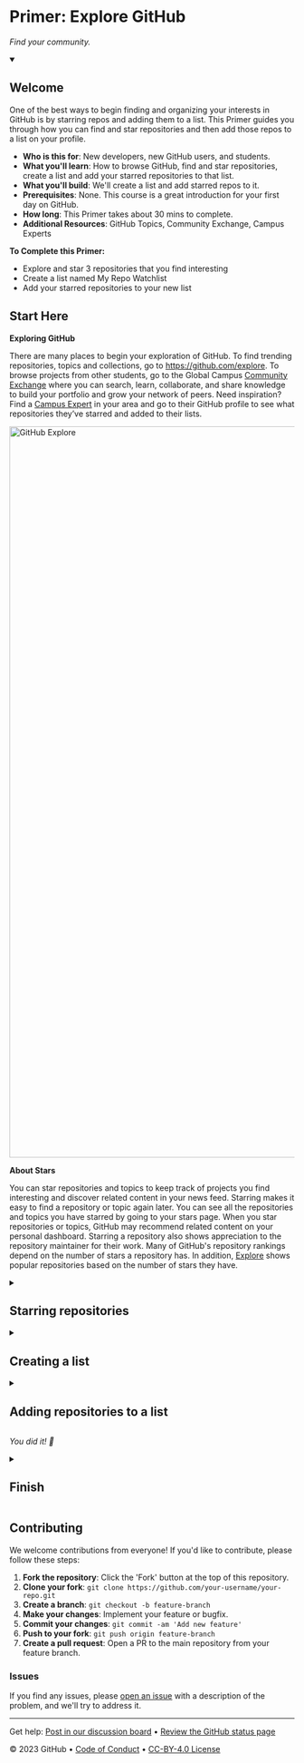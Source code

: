 <!-- 
  <<< Author notes: Header of the course >>> 
  Include a 1280×640 image, course title in sentence case, and a concise description in emphasis.
  In your repository settings: enable template repository, add your 1280×640 social image, auto delete head branches.
  Add your open source license, GitHub uses Creative Commons Attribution 4.0 International.
-->

# Primer: Explore GitHub

*Find your community.*

<!-- 
  <<< Author notes: Start of the course >>> 
  Include start button, a note about Actions minutes,
  and tell the learner why they should take the course.
  Each step should be wrapped in <details>/<summary>, with an `id` set.
  The start <details> should have `open` as well.
  Do not use quotes on the <details> tag attributes.
-->

<details id=0 open>
<summary><h2>Welcome</h2></summary>

One of the best ways to begin finding and organizing your interests in GitHub is by starring repos and adding them to a list. This Primer guides you through how you can find and star repositories and then add those repos to a list on your profile. 
- **Who is this for**: New developers, new GitHub users, and students.
- **What you'll learn**: How to browse GitHub, find and star repositories, create a list and add your starred repositories to that list.
- **What you'll build**: We'll create a list and add starred repos to it.
- **Prerequisites**: None. This course is a great introduction for your first day on GitHub.
- **How long**: This Primer takes about 30 mins to complete.
- **Additional Resources**: GitHub Topics, Community Exchange, Campus Experts

**To Complete this Primer:** 
- Explore and star 3 repositories that you find interesting
- Create a list named My Repo Watchlist
- Add your starred repositories to your new list

## Start Here

**Exploring GitHub**

There are many places to begin your exploration of GitHub. To find trending repositories, topics and collections, go to https://github.com/explore. To browse projects from other students, go to the Global Campus [Community Exchange](https://education.github.com/globalcampus/exchange) where you can search, learn, collaborate, and share knowledge to build your portfolio and grow your network of peers. Need inspiration? Find a [Campus Expert](https://githubcampus.expert/explore) in your area and go to their GitHub profile to see what repositories they’ve starred and added to their lists.

<img width="1290" alt="GitHub Explore" src="https://user-images.githubusercontent.com/107881423/225424635-dec87ceb-7c74-4202-ba65-2dcaa28908ba.png">

**About Stars**

You can star repositories and topics to keep track of projects you find interesting and discover related content in your news feed. Starring makes it easy to find a repository or topic again later. You can see all the repositories and topics you have starred by going to your stars page. When you star repositories or topics, GitHub may recommend related content on your personal dashboard. 
Starring a repository also shows appreciation to the repository maintainer for their work. Many of GitHub's repository rankings depend on the number of stars a repository has. In addition, [Explore](https://github.com/explore) shows popular repositories based on the number of stars they have.

</details>

<!-- 
  <<< Author notes: Step 1 >>> 
  Choose 3-5 steps for your course.
  The first step is always the hardest, so pick something easy!
  Link to docs.github.com for further explanations.
  Encourage users to open new tabs for steps!
-->

<details id=1>
<summary><h2>Starring repositories</h2></summary>

Starring a repository is a simple two-step process.

1. Navigate to the main page of a repository.

2. In the top-right corner of the page, click Star.
<img width="665" alt="Star a repository" src="https://user-images.githubusercontent.com/107881423/225427306-6a888bdb-ffa1-4aae-b2d2-673587035789.png">

3. Optionally, to unstar a previously starred repository, click Unstar.
<img width="661" alt="Unstar a repository" src="https://user-images.githubusercontent.com/107881423/225427345-625d8243-6bb1-4799-b9fe-c27f02691673.png">

</details>

<details id=2>
<summary><h2>Creating a list</h2></summary>

1. In the upper-right corner of any page, click your profile photo, then click Your stars.
<img width="262" alt="Your stars" src="https://user-images.githubusercontent.com/107881423/225428396-8823abe3-2656-4475-acc4-9520f28375cf.png">

2. Next to "Lists", click Create list.
<img width="620" alt="Create list" src="https://user-images.githubusercontent.com/107881423/225428425-19b5eee4-b287-461c-b3b5-f700d90b975c.png">

3. Enter the name *My Repo Watchlist* and description (optional) for your list and click Create.
<img width="309" alt="Create watchlist" src="https://user-images.githubusercontent.com/107881423/225428450-d219b88d-d52c-4535-88bf-c3eec764eacf.png">

</details>

<details id=3>
<summary><h2>Adding repositories to a list</h2></summary>

1. In the upper-right corner of any page, click your profile photo, then click Your stars.
<img width="266" alt="Your stars" src="https://user-images.githubusercontent.com/107881423/225429335-e690e1a0-b866-433d-abc2-42606e657544.png">

2. Find the repository you want to add to your list.
<img width="674" alt="Find a repository" src="https://user-images.githubusercontent.com/107881423/225429377-6cddd41e-2834-406f-9f4e-bec00cfb8159.png">

3. Next to the repository you want to add, use the Starred dropdown menu and select your list.
<img width="644" alt="Add repository to list" src="https://user-images.githubusercontent.com/107881423/225429423-15963aca-716a-4ae1-ab7b-1d1347b8d109.png">

To remove a repository from a list: click your profile photo, then click Your stars, select your list, next to the repository you want to remove, use the Starred dropdown menu and deselect your list.

</details>

_You did it! :tada:_

<!-- 
  <<< Author notes: Finish >>> 
  Review what we learned, ask for feedback, provide next steps.
-->

<details id=X>
<summary><h2>Finish</h2></summary>

_Congratulations, you've completed this Primer!_

<img src="https://octodex.github.com/images/collabocats.jpg" alt="celebrate" width=300 align=right>

### What's next?

Check out these resources to learn more or get involved:
- Check out the [Student Developer Pack](https://education.github.com/pack) for more resources and exclusive partner offers.
- Explore more Experiences to help you make the most of your GitHub account.
- [Read the GitHub Getting Started docs](https://docs.github.com/en/get-started).

</details>

## Contributing

We welcome contributions from everyone! If you'd like to contribute, please follow these steps:

1. **Fork the repository**: Click the 'Fork' button at the top of this repository.
2. **Clone your fork**: `git clone https://github.com/your-username/your-repo.git`
3. **Create a branch**: `git checkout -b feature-branch`
4. **Make your changes**: Implement your feature or bugfix.
5. **Commit your changes**: `git commit -am 'Add new feature'`
6. **Push to your fork**: `git push origin feature-branch`
7. **Create a pull request**: Open a PR to the main repository from your feature branch.

### Issues

If you find any issues, please [open an issue](https://github.com/your-repo/issues) with a description of the problem, and we'll try to address it.

<!--
  <<< Author notes: Footer >>>
  Add a link to get support, GitHub status page, code of conduct, license link.
-->

---

Get help: [Post in our discussion board](https://github.com/skills/.github/discussions) &bull; [Review the GitHub status page](https://www.githubstatus.com/)

&copy; 2023 GitHub &bull; [Code of Conduct](https://www.contributor-covenant.org/version/2/1/code_of_conduct/code_of_conduct.md) &bull; [CC-BY-4.0 License](https://creativecommons.org/licenses/by/4.0/legalcode)


